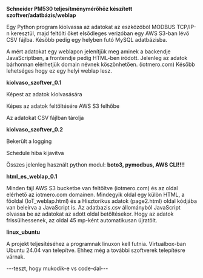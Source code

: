 __Schneider PM530 teljesítménymérőhöz készített szoftver/adatbázis/weblap__

Egy Python program kiolvassa az adatokat az eszközöböl MODBUS TCP/IP-n keresztül, majd feltölti őket elsődleges verizóban
egy AWS S3-ban lévő CSV fájlba. Később pedig egy helyben futó MySQL adatbázisba.

A mért adatokat egy weblapon jelenítjük meg aminek a backendje JavaScriptben, a frontendje pedig HTML-ben íródott.
Jelenleg az adatok bárhonnan elérhetjük domain névnek köszönhetően. (iotmero.com)
Később lehetséges hogy ez egy helyi weblap lesz.

__kiolvaso_szoftver_0.1__

Képest az adatok kiolvasására

Képes az adatok feltöltésére AWS S3 felhőbe

Az adatokat CSV fájlban tárolja

__kiolvaso_szoftver_0.2__

Bekerült a logging

Schedule hiba kijavítva

Összes jelenleg használt python modul: __boto3, pymodbus, AWS CLI!!!!__

__html_es_weblap_0.1__

Minden fájl AWS S3 bucketbe van feltöltve (iotmero.com) és az oldal elérhető az iotmero.com domainen.
Mindegyik oldal egy külön HTML, a főoldal (IoT_weblap.html) és a Hisztorikus adatok (page2.html) oldal kódjába van beleírva a JavaScript is.
Az adatbazis.csv állományból JavaScript olvassa be az adatokat az adott oldal betöltésekor.
Hogy az adatok frissülhessenek, az oldal 45 mp-ként automatikusan újratölt.

__linux_ubuntu__

A projekt teljesítéséhez a programnak linuxon kell futnia.
Virtualbox-ban Ubuntu 24.04 van telepítve.
Ehhez még a további szoftverek telepítésre várnak.

---teszt, hogy mukodik-e vs code-dal---


